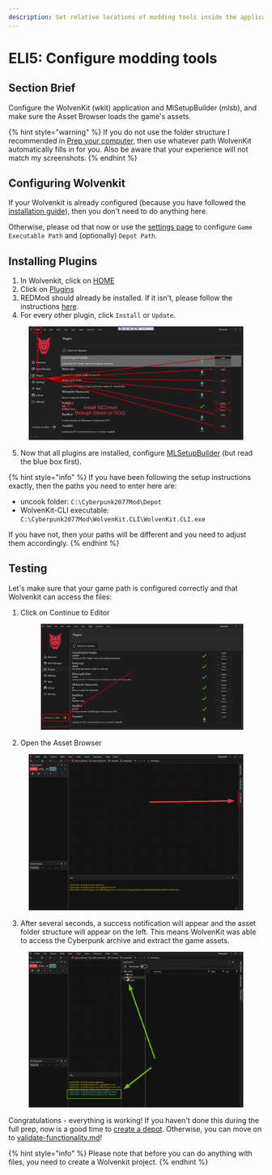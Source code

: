 ```yaml
---
description: Set relative locations of modding tools inside the applications
---
```


# ELI5: Configure modding tools

## Section Brief

Configure the WolvenKit (wkit) application and MlSetupBuilder (mlsb), and make sure the Asset Browser loads the game's assets.

{% hint style="warning" %}
If you do not use the folder structure I recommended in [Prep your computer](prep-your-computer.md#steps), then use whatever path WolvenKit automatically fills in for you. Also be aware that your experience will not match my screenshots.
{% endhint %}

## Configuring Wolvenkit

If your Wolvenkit is already configured (because you have followed the [installation guide](../download.md#first-launch-tl-dr)), then you don't need to do anything here.

Otherwise, please od that now or use the [settings page](../../wolvenkit-app/settings.md) to configure `Game Executable Path` and (optionally) `Depot Path`.

## Installing Plugins

1. In Wolvenkit, click on [HOME](../../wolvenkit-app/home/)
2. Click on [Plugins](../../wolvenkit-app/home/#plugins)
3. REDMod should already be installed. If it isn't, please follow the instructions [here](https://app.gitbook.com/s/4gzcGtLrr90pVjAWVdTc/for-mod-users/users-modding-cyberpunk-2077/redmod#installation).
4. For every other plugin, click `Install` or `Update`.

<figure><img src="../../.gitbook/assets/ELI5_GetStart_Config_S03.png" alt=""><figcaption></figcaption></figure>

5. Now that all plugins are installed, configure [MLSetupBuilder](https://app.gitbook.com/s/4gzcGtLrr90pVjAWVdTc/for-mod-creators/modding-tools/mlsetup-builder) (but read the blue box first).

{% hint style="info" %}
If you have been following the setup instructions exactly, then the paths you need to enter here are:&#x20;

* uncook folder: `C:\Cyberpunk2077Mod\Depot`&#x20;
* WolvenKit-CLI executable: `C:\Cyberpunk2077Mod\WolvenKit.CLI\WolvenKit.CLI.exe`&#x20;

If you have not, then your paths will be different and you need to adjust them accordingly.
{% endhint %}

## Testing

Let's make sure that your game path is configured correctly and that Wolvenkit can access the files:

1.  Click on Continue to Editor

    <figure><img src="../../.gitbook/assets/ELI5_GetStart_Config_S07.png" alt=""><figcaption></figcaption></figure>
2. Open the Asset Browser

<figure><img src="../../.gitbook/assets/eli5_GetStart_Config_S08.png" alt=""><figcaption></figcaption></figure>

3. After several seconds, a success notification will appear and the asset folder structure will appear on the left. This means WolvenKit was able to access the Cyberpunk archive and extract the game assets.

<figure><img src="../../.gitbook/assets/eli5_GetStart_Config_S09 (1).png" alt=""><figcaption></figcaption></figure>

Congratulations - everything is working! If you haven't done this during the full prep, now is a good time to [create a depot](../../wolvenkit-app/usage/create-depot/). Otherwise, you can move on to [validate-functionality.md](validate-functionality.md "mention")!

{% hint style="info" %}
Please note that before you can do anything with files, you need to create a Wolvenkit project.
{% endhint %}

